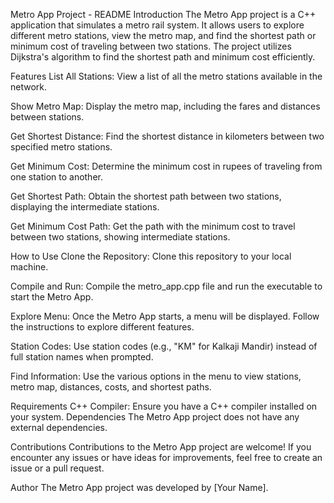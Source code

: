 Metro App Project - README
Introduction
The Metro App project is a C++ application that simulates a metro rail system. It allows users to explore different metro stations, view the metro map, and find the shortest path or minimum cost of traveling between two stations. The project utilizes Dijkstra's algorithm to find the shortest path and minimum cost efficiently.

Features
List All Stations: View a list of all the metro stations available in the network.

Show Metro Map: Display the metro map, including the fares and distances between stations.

Get Shortest Distance: Find the shortest distance in kilometers between two specified metro stations.

Get Minimum Cost: Determine the minimum cost in rupees of traveling from one station to another.

Get Shortest Path: Obtain the shortest path between two stations, displaying the intermediate stations.

Get Minimum Cost Path: Get the path with the minimum cost to travel between two stations, showing intermediate stations.

How to Use
Clone the Repository: Clone this repository to your local machine.

Compile and Run: Compile the metro_app.cpp file and run the executable to start the Metro App.

Explore Menu: Once the Metro App starts, a menu will be displayed. Follow the instructions to explore different features.

Station Codes: Use station codes (e.g., "KM" for Kalkaji Mandir) instead of full station names when prompted.

Find Information: Use the various options in the menu to view stations, metro map, distances, costs, and shortest paths.

Requirements
C++ Compiler: Ensure you have a C++ compiler installed on your system.
Dependencies
The Metro App project does not have any external dependencies.

Contributions
Contributions to the Metro App project are welcome! If you encounter any issues or have ideas for improvements, feel free to create an issue or a pull request.

Author
The Metro App project was developed by [Your Name].